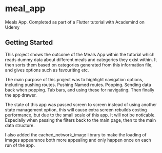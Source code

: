 # meal_app

Meals App. Completed as part of a Flutter tutorial with Academind on Udemy

## Getting Started

This project shows the outcome of the Meals App within the tutorial which reads dummy data about different meals and categories they exist within. 
It then sorts them based on categories generated from this information file, and gives options such as favouriting etc.

The main purpose of this project was to highlight navigation options, including pushing routes. Pushing Named routes. Popping. Sending data back when popping.
Tab bars, and using these for navigating. Then finally the app drawer.

The state of this app was passed screen to screen instead of using another state management option, this will cause extra screen rebuilds costing performance, but due to the small scale of this app. It will not be noticable. Especially when passing the filters back to the main page, then to the main data structure.

I also added the cached_network_image library to make the loading of images appearance both more appealing and only happen once on each run of the app.
